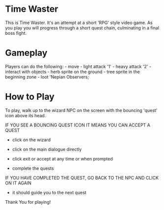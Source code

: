 # Time Waster

This is Time Waster. It's an attempt at a short 'RPG' style video game. As you play you will progress through a short quest chain, culminating in a final boss fight.

# Gameplay

Players can do the following:
    - move
    - light attack '1'
    - heavy attack '2'
    - interact with objects
      - herb sprite on the ground
      - tree sprite in the beginning zone
      - loot 'Nepian Observers;

      
# How to Play

To play, walk up to the wizard NPC on the screen with the bouncing 'quest' icon above its head.

IF YOU SEE A BOUNCING QUEST ICON IT MEANS YOU CAN ACCEPT A QUEST
  - click on the wizard
  - click on the main dialogue directly
  - click exit or accept at any time or when prompted

- complete the quests

IF YOU HAVE COMPLETED THE QUEST, GO BACK TO THE  NPC AND CLICK ON IT AGAIN
  - it should guide you to the next quest


Thank You for playing!
  
